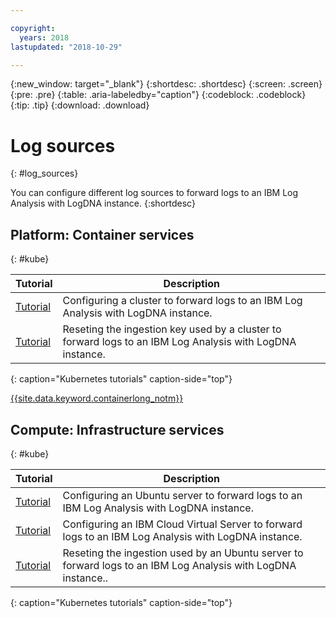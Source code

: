 ```yaml
---

copyright:
  years: 2018
lastupdated: "2018-10-29"

---
```


{:new_window: target="_blank"}
{:shortdesc: .shortdesc}
{:screen: .screen}
{:pre: .pre}
{:table: .aria-labeledby="caption"}
{:codeblock: .codeblock}
{:tip: .tip}
{:download: .download}

# Log sources
{: #log_sources}

You can configure different log sources to forward logs to an IBM Log Analysis with LogDNA instance.
{:shortdesc}

## Platform: Container services
{: #kube}

| Tutorial      | Description |
|---------------|-------------|
| [Tutorial ]() | Configuring a cluster to forward logs to an IBM Log Analysis with LogDNA instance. | 
| [Tutorial ]() | Reseting the ingestion key used by a cluster to forward logs to an IBM Log Analysis with LogDNA instance. | 
{: caption="Kubernetes tutorials" caption-side="top"} 

[{{site.data.keyword.containerlong_notm}}](/docs/containers/container_index.html#container_index)


## Compute: Infrastructure services 
{: #kube}

| Tutorial      | Description |
|---------------|-------------|
| [Tutorial ]() | Configuring an Ubuntu server to forward logs to an IBM Log Analysis with LogDNA instance. | 
| [Tutorial ]() | Configuring an IBM Cloud Virtual Server to forward logs to an IBM Log Analysis with LogDNA instance. |
| [Tutorial ]() | Reseting the ingestion used by an Ubuntu server to forward logs to an IBM Log Analysis with LogDNA instance.. | 
{: caption="Kubernetes tutorials" caption-side="top"} 
